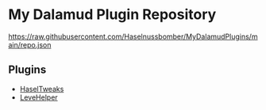 # My Dalamud Plugin Repository

https://raw.githubusercontent.com/Haselnussbomber/MyDalamudPlugins/main/repo.json

## Plugins

- [HaselTweaks](https://github.com/Haselnussbomber/HaselTweaks)
- [LeveHelper](https://github.com/Haselnussbomber/LeveHelper)
